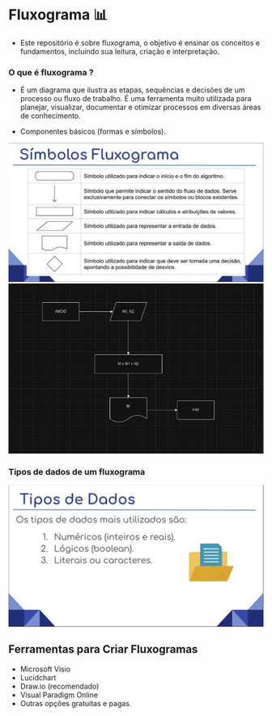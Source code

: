 # Fluxograma 📊

- Este repositório é sobre fluxograma, o objetivo é ensinar os conceitos e fundamentos, incluindo sua leitura, criação e interpretação.

### **O que é fluxograma ?**
- É um diagrama que ilustra as etapas, sequências e decisões de um processo ou fluxo de trabalho. É uma ferramenta muito utilizada para planejar, visualizar, documentar e otimizar processos em diversas áreas de conhecimento.

- Componentes básicos (formas e símbolos).

![Exemplo de fluxograma](imagem_01.jpeg)
![Exemplo de fluxograma](imagem_05.jpeg)

### **Tipos de dados de um fluxograma**

![Exemplo de fluxograma](imagem_03.jpeg)

## **Ferramentas para Criar Fluxogramas**

- Microsoft Visio
- Lucidchart
- Draw.io (recomendado)
- Visual Paradigm Online
- Outras opções gratuitas e pagas.
